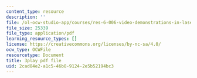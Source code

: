 ```yaml
---
content_type: resource
description: ''
file: /ol-ocw-studio-app/courses/res-6-006-video-demonstrations-in-lasers-and-optics-spring-2008/2cad84e2a1c546b891242e5b52194bc3_FVXkoNuI7bM.pdf
file_size: 25339
file_type: application/pdf
learning_resource_types: []
license: https://creativecommons.org/licenses/by-nc-sa/4.0/
ocw_type: OCWFile
resourcetype: Document
title: 3play pdf file
uid: 2cad84e2-a1c5-46b8-9124-2e5b52194bc3
---
```

